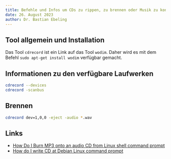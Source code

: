```yaml
---
title: Befehle und Infos um CDs zu rippen, zu brennen oder Musik zu konvertieren
date: 26. August 2023
author: Dr. Bastian Ebeling
---
```


## Tool allgemein und Installation

Das Tool `cdrecord` ist ein Link auf das Tool `wodim`.
Daher wird es mit dem Befehl `sudo apt-get install wodim` verfügbar gemacht.

## Informationen zu den verfügbare Laufwerken

```bash
cdrecord --devices
cdrecord -scanbus
```

## Brennen

```bash
cdrecord dev=1,0,0 -eject -audio *.wav
```

## Links

- [How Do I Burn MP3 onto an audio CD from Linux shell command prompt][def]
- [How do I write CD at Debian Linux command prompt][def2]

[def]: https://www.cyberciti.biz/tips/how-do-i-burn-mp3-onto-an-audio-cd-from-command-prompt.html
[def2]: https://www.cyberciti.biz/tips/how-do-i-write-cd-at-debain-linux-command-prompt.html

